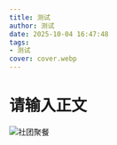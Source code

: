 ```yaml
---
title: 测试
author: 测试
date: 2025-10-04 16:47:48
tags:
- 测试
cover: cover.webp
---
```

# 请输入正文
![社团聚餐](./posts/测试/1.webp)

